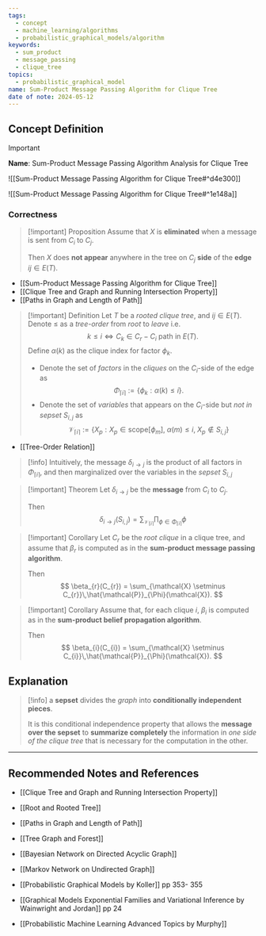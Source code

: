 ```yaml
---
tags:
  - concept
  - machine_learning/algorithms
  - probabilistic_graphical_models/algorithm
keywords:
  - sum_product
  - message_passing
  - clique_tree
topics:
  - probabilistic_graphical_model
name: Sum-Product Message Passing Algorithm for Clique Tree
date of note: 2024-05-12
---
```


## Concept Definition

>[!important]
>**Name**: Sum-Product Message Passing Algorithm Analysis for Clique Tree

![[Sum-Product Message Passing Algorithm for Clique Tree#^d4e300]]

![[Sum-Product Message Passing Algorithm for Clique Tree#^1e148a]]

### Correctness

>[!important] Proposition
>Assume that $X$ is **eliminated** when a message is sent from $C_{i}$ to $C_{j}$.
>
>Then $X$ does **not appear** anywhere in the tree on $C_{j}$ **side** of the **edge** $ij\in E(T)$.

- [[Sum-Product Message Passing Algorithm for Clique Tree]]
- [[Clique Tree and Graph and Running Intersection Property]]
- [[Paths in Graph and Length of Path]]

>[!important] Definition
>Let $T$ be a *rooted clique tree*, and  $ij\in E(T)$.  Denote $\le$ as a *tree-order* from *root* to *leave* i.e.
>$$
> k \leq i \iff C_{k} \in C_{r}-C_{i}\text{ path in }E(T).
>$$
>Define $\alpha(k)$ as the clique index for factor $\phi_{k}$.
>
>- Denote the set of *factors* in the *cliques* on the $C_{i}$-side of the edge as $$\Phi_{\lceil i \rceil } := \left\{ \phi_{k}: \alpha(k)\le i \right\}. $$
>- Denote the set of *variables* that appears on the $C_{i}$-side but *not in sepset* $S_{i,j}$ as $$\mathcal{V}_{\lceil i \rceil}:= \{ X_{p}: X_{p} \in \text{scope}[\phi_{m}],\; \alpha(m) \le i,\; X_{p} \not\in S_{i,j} \}$$
>  

- [[Tree-Order Relation]]

>[!info]
>Intuitively, the message $\delta_{i\to j}$ is the product of all factors in $\Phi_{\lceil i \rceil }$, and then marginalized over the variables in the *sepset* $S_{i,j}$  

>[!important] Theorem
>Let $\delta_{i\to j}$  be the **message** from $C_{i}$ to $C_{j}$.
>
>Then 
>$$
> \delta_{i\to j}(S_{i,j}) = \sum_{\mathcal{V}_{\lceil i \rceil }}\prod_{\phi \in \Phi_{\lceil i \rceil }}\phi
>$$

>[!important] Corollary
>Let $C_{r}$ be the *root clique* in a clique tree, and assume that $\beta_{r}$ is computed as in the **sum-product message passing algorithm**.
>
>Then 
>$$
>\beta_{r}(C_{r}) = \sum_{\mathcal{X} \setminus C_{r}}\,\hat{\mathcal{P}}_{\Phi}(\mathcal{X}).
>$$


>[!important] Corollary
>Assume that, for each clique $i$, $\beta_{i}$ is computed as in the **sum-product belief propagation algorithm**.
>
>Then 
>$$
>\beta_{i}(C_{i}) = \sum_{\mathcal{X} \setminus C_{i}}\,\hat{\mathcal{P}}_{\Phi}(\mathcal{X}).
>$$


## Explanation

>[!info]
>a **sepset** divides the *graph* into **conditionally independent pieces**. 
>
>It is this conditional independence property that allows the **message over the sepset** to **summarize completely** the information in *one side of the clique tree* that is necessary for the computation in the other.





-----------
##  Recommended Notes and References


- [[Clique Tree and Graph and Running Intersection Property]]
- [[Root and Rooted Tree]]
- [[Paths in Graph and Length of Path]]

- [[Tree Graph and Forest]]

- [[Bayesian Network on Directed Acyclic Graph]]
- [[Markov Network on Undirected Graph]]


- [[Probabilistic Graphical Models by Koller]] pp 353- 355
- [[Graphical Models Exponential Families and Variational Inference by Wainwright and Jordan]] pp 24
- [[Probabilistic Machine Learning Advanced Topics by Murphy]]
